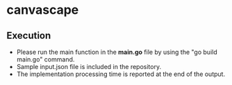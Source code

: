 # canvascape

## Execution

- Please run the main function in the **main.go** file by using the "go build main.go" command.
- Sample input.json file is included in the repository.
- The implementation processing time is reported at the end of the output.